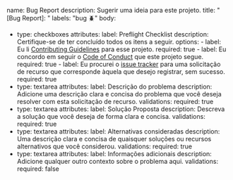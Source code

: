 name: Bug Report
description: Sugerir uma ideia para este projeto.
title: "[Bug Report]: "
labels: "bug :beetle:"
body:
- type: checkboxes
  attributes:
    label: Preflight Checklist
    description: Certifique-se de ter concluído todos os itens a seguir.
    options:
      - label: Eu li [Contributing Guidelines](../../CONTRIBUTING.md) para esse projeto.
        required: true
      - label: Eu concordo em seguir o [Code of Conduct](../../CODE_OF_CONDUCT.md) que este projeto segue.
        required: true
      - label: Eu procurei o [issue tracker](https://github.com/leoviana00/lab-k8s-prep-cks/issues) para uma solicitação de recurso que corresponde àquela que desejo registrar, sem sucesso.
        required: true
- type: textarea
  attributes:
    label: Descrição do problema
    description: Adicione uma descrição clara e concisa do problema que você deseja resolver com esta solicitação de recurso.
  validations:
    required: true
- type: textarea
  attributes:
    label: Solução Proposta
    description: Descreva a solução que você deseja de forma clara e concisa.
  validations:
    required: true
- type: textarea
  attributes:
    label: Alternativas consideradas
    description: Uma descrição clara e concisa de quaisquer soluções ou recursos alternativos que você considerou.
  validations:
    required: true
- type: textarea
  attributes:
    label: Informações adicionais
    description: Adicione qualquer outro contexto sobre o problema aqui.
  validations:
    required: false
